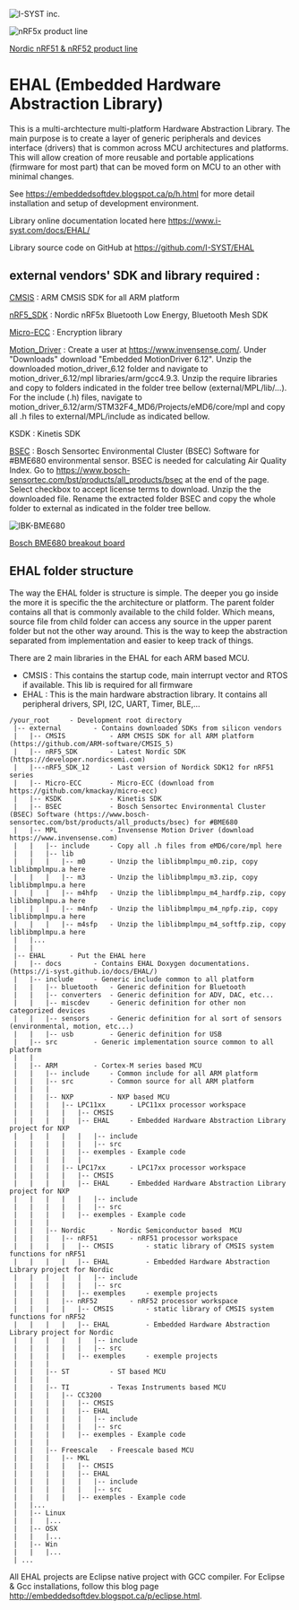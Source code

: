 ![I-SYST inc.](https://www.i-syst.com/images/I-SYST_Logo180.png) 
 
![nRF5x product line](https://www.i-syst.com/images/nRF5_Products_1024.png) 
 
<p align="center"> 
 
[Nordic nRF51 & nRF52 product line](https://www.tindie.com/stores/hnhoan/)
 
</p> 
 

EHAL (Embedded Hardware Abstraction Library)
====
 
This is a multi-archtecture multi-platform Hardware Abstraction Library. The main purpose is to create a layer of generic peripherals and devices interface (drivers) that is common across MCU architectures and platforms. This will allow creation of more reusable and portable applications (firmware for most part) that can be moved form on MCU to an other with minimal changes.      
 
See https://embeddedsoftdev.blogspot.ca/p/h.html for more detail installation and setup of development environment.

Library online documentation located here https://www.i-syst.com/docs/EHAL/ 
 
Library source code on GitHub at https://github.com/I-SYST/EHAL 

external vendors' SDK and library required :
--- 
 
[CMSIS](https://github.com/ARM-software/CMSIS_5) : ARM CMSIS SDK for all ARM platform

[nRF5_SDK](https://developer.nordicsemi.com)  : Nordic nRF5x Bluetooth Low Energy, Bluetooth Mesh SDK

[Micro-ECC](https://github.com/kmackay/micro-ecc) : Encryption library

[Motion_Driver](https://www.invensense.com/) : Create a user at https://www.invensense.com/. Under "Downloads" download "Embedded MotionDriver 6.12". Unzip the downloaded motion_driver_6.12 folder and navigate to motion_driver_6.12/mpl libraries/arm/gcc4.9.3. Unzip the require libraries and copy to folders indicated in the folder tree bellow (external/MPL/lib/...). For the include (.h) files, navigate to motion_driver_6.12/arm/STM32F4_MD6/Projects/eMD6/core/mpl and copy all .h files to external/MPL/include as indicated bellow.

KSDK      : Kinetis SDK

[BSEC]( https://www.bosch-sensortec.com/bst/products/all_products/bsec) : Bosch Sensortec Environmental Cluster (BSEC) Software for #BME680 environmental sensor.  BSEC is needed for calculating Air Quality Index.  Go to https://www.bosch-sensortec.com/bst/products/all_products/bsec at the end of the page.  Select checkbox to accept license terms to download.  Unzip the the downloaded file. Rename the extracted folder BSEC and copy the whole folder to external as indicated in the folder tree bellow.  

![IBK-BME680](https://www.i-syst.com/images/IBK-BME680_PinOut_640.png) 
 
<p align="center"> 
  
[Bosch BME680 breakout board](https://www.tindie.com/products/hnhoan/bme680-temperature-pressure-humidity-gas-sensor/)
 
</p> 
 
 
EHAL folder structure
---
 
The way the EHAL folder is structure is simple.  The deeper you go inside the more it is specific the the architecture or platform.  The parent folder contains all that is commonly available to the child folder.  Which means, source file from child folder can access any source in the upper parent folder but not the other way around.  This is the way to keep the abstraction separated from implementation and easier to keep track of things.

There are 2 main libraries in the EHAL for each ARM based MCU.  
- CMSIS : This contains the startup code, main interrupt vector and RTOS if available.  This lib is required for all firmware
- EHAL : This is the main hardware abstraction library. It contains all peripheral drivers, SPI, I2C, UART, Timer, BLE,...

```
/your_root     - Development root directory
 |-- external        - Contains downloaded SDKs from silicon vendors
 |   |-- CMSIS           - ARM CMSIS SDK for all ARM platform (https://github.com/ARM-software/CMSIS_5)
 |   |-- nRF5_SDK        - Latest Nordic SDK (https://developer.nordicsemi.com)
 |   |---nRF5_SDK_12     - Last version of Nordick SDK12 for nRF51 series
 |   |-- Micro-ECC       - Micro-ECC (download from https://github.com/kmackay/micro-ecc)
 |   |-- KSDK            - Kinetis SDK
 |   |-- BSEC            - Bosch Sensortec Environmental Cluster (BSEC) Software (https://www.bosch-sensortec.com/bst/products/all_products/bsec) for #BME680
 |   |-- MPL             - Invensense Motion Driver (download https://www.invensense.com)
 |   |   |-- include     - Copy all .h files from eMD6/core/mpl here
 |   |   |-- lib
 |   |   |   |-- m0      - Unzip the liblibmplmpu_m0.zip, copy liblibmplmpu.a here
 |   |   |   |-- m3      - Unzip the liblibmplmpu_m3.zip, copy liblibmplmpu.a here
 |   |   |   |-- m4hfp   - Unzip the liblibmplmpu_m4_hardfp.zip, copy liblibmplmpu.a here
 |   |   |   |-- m4nfp   - Unzip the liblibmplmpu_m4_npfp.zip, copy liblibmplmpu.a here
 |   |   |   |-- m4sfp   - Unzip the liblibmplmpu_m4_softfp.zip, copy liblibmplmpu.a here
 |   |...
 |   |
 |-- EHAL      - Put the EHAL here
 |   |-- docs        - Contains EHAL Doxygen documentations. (https://i-syst.github.io/docs/EHAL/)
 |   |-- include     - Generic include common to all platform
 |   |   |-- bluetooth   - Generic definition for Bluetooth
 |   |   |-- converters  - Generic definition for ADV, DAC, etc...
 |   |   |-- miscdev     - Generic definition for other non categorized devices
 |   |   |-- sensors     - Generic definition for al sort of sensors (environmental, motion, etc...)
 |   |   |-- usb         - Generic definition for USB
 |   |-- src         - Generic implementation source common to all platform
 |   |
 |   |-- ARM         - Cortex-M series based MCU
 |   |   |-- include     - Common include for all ARM platform
 |   |   |-- src         - Common source for all ARM platform
 |   |   |
 |   |   |-- NXP         - NXP based MCU
 |   |   |   |-- LPC11xx      - LPC11xx processor workspace
 |   |   |   |   |-- CMSIS
 |   |   |   |   |-- EHAL     - Embedded Hardware Abstraction Library project for NXP
 |   |   |   |   |   |-- include
 |   |   |   |   |   |-- src
 |   |   |   |   |-- exemples - Example code
 |   |   |   |   |
 |   |   |   |-- LPC17xx      - LPC17xx processor workspace
 |   |   |   |   |-- CMSIS
 |   |   |   |   |-- EHAL     - Embedded Hardware Abstraction Library project for NXP
 |   |   |   |   |   |-- include
 |   |   |   |   |   |-- src
 |   |   |   |   |-- exemples - Example code
 |   |   |
 |   |   |-- Nordic      - Nordic Semiconductor based  MCU
 |   |   |   |-- nRF51        - nRF51 processor workspace
 |   |   |   |   |-- CMSIS        - static library of CMSIS system functions for nRF51
 |   |   |   |   |-- EHAL         - Embedded Hardware Abstraction Library project for Nordic
 |   |   |   |   |   |-- include
 |   |   |   |   |   |-- src
 |   |   |   |   |-- exemples     - exemple projects
 |   |   |   |-- nRF52        - nRF52 processor workspace
 |   |   |   |   |-- CMSIS        - static library of CMSIS system functions for nRF52
 |   |   |   |   |-- EHAL         - Embedded Hardware Abstraction Library project for Nordic
 |   |   |   |   |   |-- include
 |   |   |   |   |   |-- src
 |   |   |   |   |-- exemples     - exemple projects
 |   |   |
 |   |   |-- ST          - ST based MCU
 |   |   |
 |   |   |-- TI          - Texas Instruments based MCU
 |   |   |   |-- CC3200
 |   |   |   |   |-- CMSIS
 |   |   |   |   |-- EHAL
 |   |   |   |   |   |-- include
 |   |   |   |   |   |-- src
 |   |   |   |   |-- exemples - Example code
 |   |   |
 |   |   |-- Freescale   - Freescale based MCU
 |   |   |   |-- MKL
 |   |   |   |   |-- CMSIS
 |   |   |   |   |-- EHAL
 |   |   |   |   |   |-- include
 |   |   |   |   |   |-- src
 |   |   |   |   |-- exemples - Example code
 |   |...
 |   |-- Linux
 |   |   |...
 |   |-- OSX
 |   |   |...
 |   |-- Win
 |   |   |...
 | ...
```
 
All EHAL projects are Eclipse native project with GCC compiler.  For Eclipse & Gcc installations, follow this blog page http://embeddedsoftdev.blogspot.ca/p/eclipse.html. 
 
